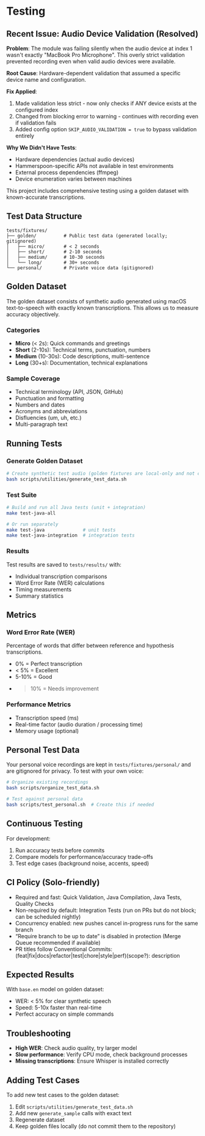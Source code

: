 # Testing

## Recent Issue: Audio Device Validation (Resolved)

**Problem**: The module was failing silently when the audio device at index 1 wasn't exactly "MacBook Pro Microphone". This overly strict validation prevented recording even when valid audio devices were available.

**Root Cause**: Hardware-dependent validation that assumed a specific device name and configuration.

**Fix Applied**:
1. Made validation less strict - now only checks if ANY device exists at the configured index
2. Changed from blocking error to warning - continues with recording even if validation fails
3. Added config option `SKIP_AUDIO_VALIDATION = true` to bypass validation entirely

**Why We Didn't Have Tests**: 
- Hardware dependencies (actual audio devices)
- Hammerspoon-specific APIs not available in test environments
- External process dependencies (ffmpeg)
- Device enumeration varies between machines

This project includes comprehensive testing using a golden dataset with known-accurate transcriptions.

## Test Data Structure

```
tests/fixtures/
├── golden/          # Public test data (generated locally; gitignored)
│   ├── micro/       # < 2 seconds
│   ├── short/       # 2-10 seconds
│   ├── medium/      # 10-30 seconds
│   └── long/        # 30+ seconds
└── personal/        # Private voice data (gitignored)
```

## Golden Dataset

The golden dataset consists of synthetic audio generated using macOS text-to-speech with exactly known transcriptions. This allows us to measure accuracy objectively.

### Categories

- **Micro** (< 2s): Quick commands and greetings
- **Short** (2-10s): Technical terms, punctuation, numbers
- **Medium** (10-30s): Code descriptions, multi-sentence
- **Long** (30+s): Documentation, technical explanations

### Sample Coverage

- Technical terminology (API, JSON, GitHub)
- Punctuation and formatting
- Numbers and dates
- Acronyms and abbreviations
- Disfluencies (um, uh, etc.)
- Multi-paragraph text

## Running Tests

### Generate Golden Dataset
```bash
# Create synthetic test audio (golden fixtures are local-only and not committed)
bash scripts/utilities/generate_test_data.sh
```

### Test Suite
```bash
# Build and run all Java tests (unit + integration)
make test-java-all

# Or run separately
make test-java              # unit tests
make test-java-integration  # integration tests
```

### Results

Test results are saved to `tests/results/` with:
- Individual transcription comparisons
- Word Error Rate (WER) calculations
- Timing measurements
- Summary statistics

## Metrics

### Word Error Rate (WER)
Percentage of words that differ between reference and hypothesis transcriptions.
- 0% = Perfect transcription
- < 5% = Excellent
- 5-10% = Good
- > 10% = Needs improvement

### Performance Metrics
- Transcription speed (ms)
- Real-time factor (audio duration / processing time)
- Memory usage (optional)

## Personal Test Data

Your personal voice recordings are kept in `tests/fixtures/personal/` and are gitignored for privacy. To test with your own voice:

```bash
# Organize existing recordings
bash scripts/organize_test_data.sh

# Test against personal data
bash scripts/test_personal.sh  # Create this if needed
```

## Continuous Testing

For development:
1. Run accuracy tests before commits
2. Compare models for performance/accuracy trade-offs
3. Test edge cases (background noise, accents, speed)

## CI Policy (Solo-friendly)
- Required and fast: Quick Validation, Java Compilation, Java Tests, Quality Checks
- Non-required by default: Integration Tests (run on PRs but do not block; can be scheduled nightly)
- Concurrency enabled: new pushes cancel in-progress runs for the same branch
- “Require branch to be up to date” is disabled in protection (Merge Queue recommended if available)
- PR titles follow Conventional Commits: (feat|fix|docs|refactor|test|chore|style|perf)(scope?): description


<!-- ci/streamline-protection: trigger sync -->

## Expected Results

With `base.en` model on golden dataset:
- WER: < 5% for clear synthetic speech
- Speed: 5-10x faster than real-time
- Perfect accuracy on simple commands

## Troubleshooting

- **High WER**: Check audio quality, try larger model
- **Slow performance**: Verify CPU mode, check background processes
- **Missing transcriptions**: Ensure Whisper is installed correctly

## Adding Test Cases

To add new test cases to the golden dataset:

1. Edit `scripts/utilities/generate_test_data.sh`
2. Add new `generate_sample` calls with exact text
3. Regenerate dataset
4. Keep golden files locally (do not commit them to the repository)
